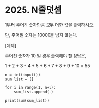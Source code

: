 # 2025. N줄덧셈

1부터 주어진 숫자만큼 모두 더한 값을 출력하시오.

단, 주어질 숫자는 10000을 넘지 않는다.


[예제]

주어진 숫자가 10 일 경우 출력해야 할 정답은,

1 + 2 + 3 + 4 + 5 + 6 + 7 + 8 + 9 + 10 = 55

```
n = int(input())
sum_list = []

for i in range(1, n+1):
    sum_list.append(i)
        
print(sum(sum_list))
```
